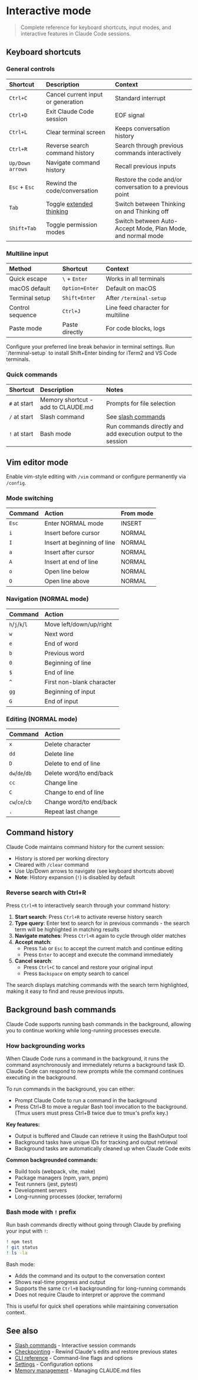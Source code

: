 # Interactive mode

> Complete reference for keyboard shortcuts, input modes, and interactive features in Claude Code sessions.

## Keyboard shortcuts

### General controls

| Shortcut         | Description                                                              | Context                                                     |
| :--------------- | :----------------------------------------------------------------------- | :---------------------------------------------------------- |
| `Ctrl+C`         | Cancel current input or generation                                       | Standard interrupt                                          |
| `Ctrl+D`         | Exit Claude Code session                                                 | EOF signal                                                  |
| `Ctrl+L`         | Clear terminal screen                                                    | Keeps conversation history                                  |
| `Ctrl+R`         | Reverse search command history                                           | Search through previous commands interactively              |
| `Up/Down arrows` | Navigate command history                                                 | Recall previous inputs                                      |
| `Esc` + `Esc`    | Rewind the code/conversation                                             | Restore the code and/or conversation to a previous point    |
| `Tab`            | Toggle [extended thinking](/en/docs/build-with-claude/extended-thinking) | Switch between Thinking on and Thinking off                 |
| `Shift+Tab`      | Toggle permission modes                                                  | Switch between Auto-Accept Mode, Plan Mode, and normal mode |

### Multiline input

| Method           | Shortcut       | Context                           |
| :--------------- | :------------- | :-------------------------------- |
| Quick escape     | `\` + `Enter`  | Works in all terminals            |
| macOS default    | `Option+Enter` | Default on macOS                  |
| Terminal setup   | `Shift+Enter`  | After `/terminal-setup`           |
| Control sequence | `Ctrl+J`       | Line feed character for multiline |
| Paste mode       | Paste directly | For code blocks, logs             |

<Tip>
  Configure your preferred line break behavior in terminal settings. Run `/terminal-setup` to install Shift+Enter binding for iTerm2 and VS Code terminals.
</Tip>

### Quick commands

| Shortcut     | Description                        | Notes                                                         |
| :----------- | :--------------------------------- | :------------------------------------------------------------ |
| `#` at start | Memory shortcut - add to CLAUDE.md | Prompts for file selection                                    |
| `/` at start | Slash command                      | See [slash commands](/en/docs/claude-code/slash-commands)     |
| `!` at start | Bash mode                          | Run commands directly and add execution output to the session |

## Vim editor mode

Enable vim-style editing with `/vim` command or configure permanently via `/config`.

### Mode switching

| Command | Action                      | From mode |
| :------ | :-------------------------- | :-------- |
| `Esc`   | Enter NORMAL mode           | INSERT    |
| `i`     | Insert before cursor        | NORMAL    |
| `I`     | Insert at beginning of line | NORMAL    |
| `a`     | Insert after cursor         | NORMAL    |
| `A`     | Insert at end of line       | NORMAL    |
| `o`     | Open line below             | NORMAL    |
| `O`     | Open line above             | NORMAL    |

### Navigation (NORMAL mode)

| Command         | Action                    |
| :-------------- | :------------------------ |
| `h`/`j`/`k`/`l` | Move left/down/up/right   |
| `w`             | Next word                 |
| `e`             | End of word               |
| `b`             | Previous word             |
| `0`             | Beginning of line         |
| `$`             | End of line               |
| `^`             | First non-blank character |
| `gg`            | Beginning of input        |
| `G`             | End of input              |

### Editing (NORMAL mode)

| Command        | Action                  |
| :------------- | :---------------------- |
| `x`            | Delete character        |
| `dd`           | Delete line             |
| `D`            | Delete to end of line   |
| `dw`/`de`/`db` | Delete word/to end/back |
| `cc`           | Change line             |
| `C`            | Change to end of line   |
| `cw`/`ce`/`cb` | Change word/to end/back |
| `.`            | Repeat last change      |

## Command history

Claude Code maintains command history for the current session:

* History is stored per working directory
* Cleared with `/clear` command
* Use Up/Down arrows to navigate (see keyboard shortcuts above)
* **Note**: History expansion (`!`) is disabled by default

### Reverse search with Ctrl+R

Press `Ctrl+R` to interactively search through your command history:

1. **Start search**: Press `Ctrl+R` to activate reverse history search
2. **Type query**: Enter text to search for in previous commands - the search term will be highlighted in matching results
3. **Navigate matches**: Press `Ctrl+R` again to cycle through older matches
4. **Accept match**:
   * Press `Tab` or `Esc` to accept the current match and continue editing
   * Press `Enter` to accept and execute the command immediately
5. **Cancel search**:
   * Press `Ctrl+C` to cancel and restore your original input
   * Press `Backspace` on empty search to cancel

The search displays matching commands with the search term highlighted, making it easy to find and reuse previous inputs.

## Background bash commands

Claude Code supports running bash commands in the background, allowing you to continue working while long-running processes execute.

### How backgrounding works

When Claude Code runs a command in the background, it runs the command asynchronously and immediately returns a background task ID. Claude Code can respond to new prompts while the command continues executing in the background.

To run commands in the background, you can either:

* Prompt Claude Code to run a command in the background
* Press Ctrl+B to move a regular Bash tool invocation to the background. (Tmux users must press Ctrl+B twice due to tmux's prefix key.)

**Key features:**

* Output is buffered and Claude can retrieve it using the BashOutput tool
* Background tasks have unique IDs for tracking and output retrieval
* Background tasks are automatically cleaned up when Claude Code exits

**Common backgrounded commands:**

* Build tools (webpack, vite, make)
* Package managers (npm, yarn, pnpm)
* Test runners (jest, pytest)
* Development servers
* Long-running processes (docker, terraform)

### Bash mode with `!` prefix

Run bash commands directly without going through Claude by prefixing your input with `!`:

```bash  theme={null}
! npm test
! git status
! ls -la
```

Bash mode:

* Adds the command and its output to the conversation context
* Shows real-time progress and output
* Supports the same `Ctrl+B` backgrounding for long-running commands
* Does not require Claude to interpret or approve the command

This is useful for quick shell operations while maintaining conversation context.

## See also

* [Slash commands](/en/docs/claude-code/slash-commands) - Interactive session commands
* [Checkpointing](/en/docs/claude-code/checkpointing) - Rewind Claude's edits and restore previous states
* [CLI reference](/en/docs/claude-code/cli-reference) - Command-line flags and options
* [Settings](/en/docs/claude-code/settings) - Configuration options
* [Memory management](/en/docs/claude-code/memory) - Managing CLAUDE.md files
